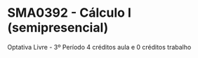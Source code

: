# SMA0392 - Cálculo I (semipresencial)
Optativa Livre - 3º Período
4 créditos aula e 0 créditos trabalho

